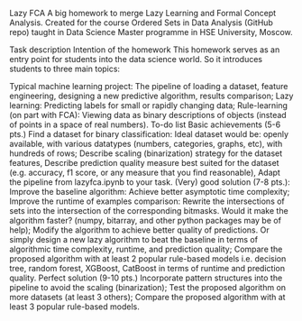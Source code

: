 Lazy FCA
A big homework to merge Lazy Learning and Formal Concept Analysis. Created for the course Ordered Sets in Data Analysis (GitHub repo) taught in Data Science Master programme in HSE University, Moscow.

Task description
Intention of the homework
This homework serves as an entry point for students into the data science world.
So it introduces students to three main topics:

Typical machine learning project:
The pipeline of loading a dataset, feature engineering, designing a new predictive algorithm, results comparison;
Lazy learning:
Predicting labels for small or rapidly changing data;
Rule-learning (on part with FCA):
Viewing data as binary descriptions of objects (instead of points in a space of real numbers).
To-do list
Basic achievements (5-6 pts.)
 Find a dataset for binary classification:
Ideal dataset would be: openly available, with various datatypes (numbers, categories, graphs, etc), with hundreds of rows;
 Describe scaling (binarization) strategy for the dataset features,
 Describe prediction quality measure best suited for the dataset
(e.g. accuracy, f1 score, or any measure that you find reasonable),
 Adapt the pipeline from lazyfca.ipynb to your task.
(Very) good solution (7-8 pts.):
 Improve the baseline algorithm:
 Achieve better asymptotic time complexity;
 Improve the runtime of examples comparison:
 Rewrite the intersections of sets into the intersection of the corresponding bitmasks. Would it make the algorithm faster?
(numpy, bitarray, and other python packages may be of help);
 Modify the algorithm to achieve better quality of predictions.
 Or simply design a new lazy algorithm to beat the baseline
in terms of algorithmic time complexity, runtime, and prediction quality;
 Compare the proposed algorithm with at least 2 popular rule-based models
i.e. decision tree, random forest, XGBoost, CatBoost in terms of runtime and prediction quality.
Perfect solution (9-10 pts.)
 Incorporate pattern structures into the pipeline to avoid the scaling (binarization);
 Test the proposed algorithm on more datasets (at least 3 others);
 Compare the proposed algorithm with at least 3 popular rule-based models.
